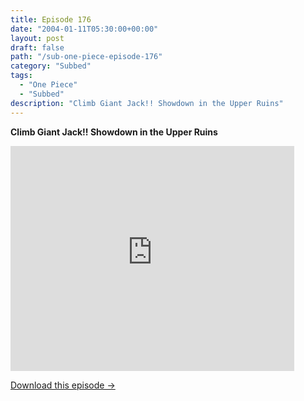 ```yaml
---
title: Episode 176
date: "2004-01-11T05:30:00+00:00"
layout: post
draft: false
path: "/sub-one-piece-episode-176"
category: "Subbed"
tags:
  - "One Piece"
  - "Subbed"
description: "Climb Giant Jack!! Showdown in the Upper Ruins"
---
```


**Climb Giant Jack!! Showdown in the Upper Ruins**

<iframe width="640" height="360" src="https://www.rapidvideo.com/e/FXQGFS834R" frameborder="0" marginwidth=0 marginheight=0 scrolling=no allowfullscreen style="max-width:90%;"></iframe>

<a href="http://ouo.io/qs/eCodkFEQ?s=https://www.rapidvideo.com/d/FXQGFS834R" class="styled_a">Download this episode →</a>

